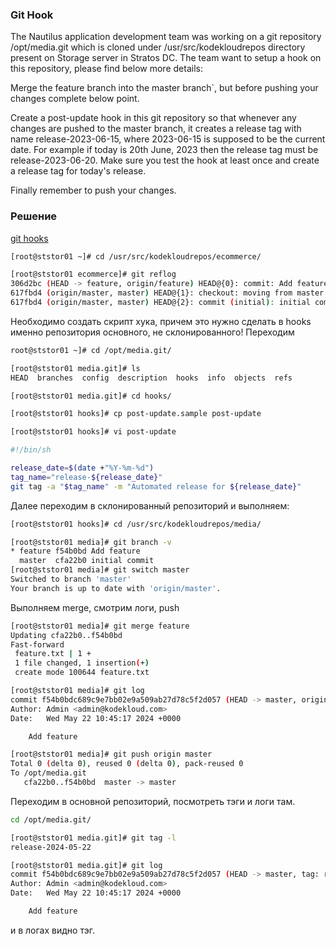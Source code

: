 ### Git Hook

The Nautilus application development team was working on a git repository /opt/media.git which is cloned under /usr/src/kodekloudrepos directory present on Storage server in Stratos DC. The team want to setup a hook on this repository, please find below more details:



Merge the feature branch into the master branch`, but before pushing your changes complete below point.

Create a post-update hook in this git repository so that whenever any changes are pushed to the master branch, it creates a release tag with name release-2023-06-15, where 2023-06-15 is supposed to be the current date. For example if today is 20th June, 2023 then the release tag must be release-2023-06-20. Make sure you test the hook at least once and create a release tag for today's release.

Finally remember to push your changes.

### Решение

[git hooks](../docs/git_hooks.md)

```bash
[root@ststor01 ~]# cd /usr/src/kodekloudrepos/ecommerce/

[root@ststor01 ecommerce]# git reflog
306d2bc (HEAD -> feature, origin/feature) HEAD@{0}: commit: Add feature
617fbd4 (origin/master, master) HEAD@{1}: checkout: moving from master to feature
617fbd4 (origin/master, master) HEAD@{2}: commit (initial): initial commit
```

Необходимо создать скрипт хука, причем это нужно сделать в hooks именно репозитория основного, не склонированного! Переходим 
```bash
root@ststor01 ~]# cd /opt/media.git/

[root@ststor01 media.git]# ls
HEAD  branches  config  description  hooks  info  objects  refs

[root@ststor01 media.git]# cd hooks/

[root@ststor01 hooks]# cp post-update.sample post-update

[root@ststor01 hooks]# vi post-update

#!/bin/sh

release_date=$(date +"%Y-%m-%d")
tag_name="release-${release_date}"
git tag -a "$tag_name" -m "Automated release for ${release_date}"
```

Далее переходим в склонированный репозиторий и выполняем:

```bash
[root@ststor01 hooks]# cd /usr/src/kodekloudrepos/media/

[root@ststor01 media]# git branch -v
* feature f54b0bd Add feature
  master  cfa22b0 initial commit
[root@ststor01 media]# git switch master
Switched to branch 'master'
Your branch is up to date with 'origin/master'.
```

Выполняем merge, смотрим логи, push
```bash
[root@ststor01 media]# git merge feature
Updating cfa22b0..f54b0bd
Fast-forward
 feature.txt | 1 +
 1 file changed, 1 insertion(+)
 create mode 100644 feature.txt

[root@ststor01 media]# git log
commit f54b0bdc689c9e7bb02e9a509ab27d78c5f2d057 (HEAD -> master, origin/feature, feature)
Author: Admin <admin@kodekloud.com>
Date:   Wed May 22 10:45:17 2024 +0000

    Add feature

[root@ststor01 media]# git push origin master
Total 0 (delta 0), reused 0 (delta 0), pack-reused 0
To /opt/media.git
   cfa22b0..f54b0bd  master -> master
```

Переходим в основной репозиторий, посмотреть тэги и логи там.
```bash
cd /opt/media.git/

[root@ststor01 media.git]# git tag -l
release-2024-05-22

[root@ststor01 media.git]# git log
commit f54b0bdc689c9e7bb02e9a509ab27d78c5f2d057 (HEAD -> master, tag: release-2024-05-22, feature)
Author: Admin <admin@kodekloud.com>
Date:   Wed May 22 10:45:17 2024 +0000

    Add feature
```

и в логах видно тэг.
